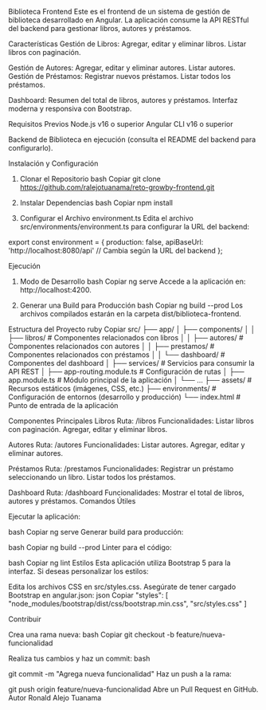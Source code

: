 Biblioteca Frontend
Este es el frontend de un sistema de gestión de biblioteca desarrollado en Angular. La aplicación consume la API RESTful del backend para gestionar libros, autores y préstamos.

Características
Gestión de Libros:
Agregar, editar y eliminar libros.
Listar libros con paginación.

Gestión de Autores:
Agregar, editar y eliminar autores.
Listar autores.
Gestión de Préstamos:
Registrar nuevos préstamos.
Listar todos los préstamos.

Dashboard:
Resumen del total de libros, autores y préstamos.
Interfaz moderna y responsiva con Bootstrap.

Requisitos Previos
Node.js v16 o superior
Angular CLI v16 o superior

Backend de Biblioteca en ejecución (consulta el README del backend para configurarlo).

Instalación y Configuración

1. Clonar el Repositorio
bash
Copiar
git clone https://github.com/ralejotuanama/reto-growby-frontend.git

2. Instalar Dependencias
bash
Copiar
npm install

3. Configurar el Archivo environment.ts
Edita el archivo src/environments/environment.ts para configurar la URL del backend:


export const environment = {
  production: false,
  apiBaseUrl: 'http://localhost:8080/api' // Cambia según la URL del backend
};

Ejecución
1. Modo de Desarrollo
bash
Copiar
ng serve
Accede a la aplicación en: http://localhost:4200.

2. Generar una Build para Producción
bash
Copiar
ng build --prod
Los archivos compilados estarán en la carpeta dist/biblioteca-frontend.

Estructura del Proyecto
ruby
Copiar
src/
├── app/
│   ├── components/
│   │   ├── libros/        # Componentes relacionados con libros
│   │   ├── autores/       # Componentes relacionados con autores
│   │   ├── prestamos/     # Componentes relacionados con préstamos
│   │   └── dashboard/     # Componentes del dashboard
│   ├── services/          # Servicios para consumir la API REST
│   ├── app-routing.module.ts  # Configuración de rutas
│   ├── app.module.ts          # Módulo principal de la aplicación
│   └── ...
├── assets/                 # Recursos estáticos (imágenes, CSS, etc.)
├── environments/           # Configuración de entornos (desarrollo y producción)
└── index.html              # Punto de entrada de la aplicación

Componentes Principales
Libros
Ruta: /libros
Funcionalidades:
Listar libros con paginación.
Agregar, editar y eliminar libros.

Autores
Ruta: /autores
Funcionalidades:
Listar autores.
Agregar, editar y eliminar autores.

Préstamos
Ruta: /prestamos
Funcionalidades:
Registrar un préstamo seleccionando un libro.
Listar todos los préstamos.

Dashboard
Ruta: /dashboard
Funcionalidades:
Mostrar el total de libros, autores y préstamos.
Comandos Útiles

Ejecutar la aplicación:

bash
Copiar
ng serve
Generar build para producción:

bash
Copiar
ng build --prod
Linter para el código:

bash
Copiar
ng lint
Estilos
Esta aplicación utiliza Bootstrap 5 para la interfaz. Si deseas personalizar los estilos:

Edita los archivos CSS en src/styles.css.
Asegúrate de tener cargado Bootstrap en angular.json:
json
Copiar
"styles": [
  "node_modules/bootstrap/dist/css/bootstrap.min.css",
  "src/styles.css"
]

Contribuir

Crea una rama nueva:
bash
Copiar
git checkout -b feature/nueva-funcionalidad

Realiza tus cambios y haz un commit:
bash


git commit -m "Agrega nueva funcionalidad"
Haz un push a la rama:

git push origin feature/nueva-funcionalidad
Abre un Pull Request en GitHub.
Autor
Ronald Alejo Tuanama
